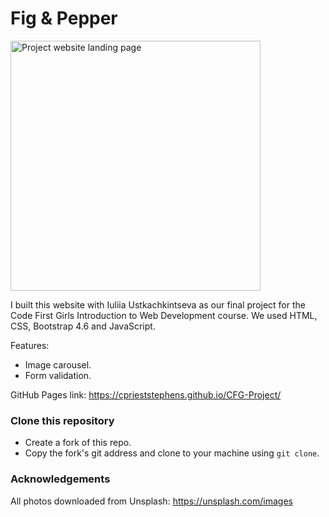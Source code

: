 # Fig & Pepper

<img src="img\landing_page\CFG_Landing_Page.png" alt="Project website landing page" title="CFG Final Project Landing Page" width="400px"><br>

I built this website with Iuliia Ustkachkintseva as our final project for the Code First Girls Introduction to Web Development course. We used HTML, CSS, Bootstrap 4.6 and JavaScript.

Features:
- Image carousel.
- Form validation.

GitHub Pages link: https://cprieststephens.github.io/CFG-Project/

### Clone this repository
- Create a fork of this repo.
- Copy the fork's git address and clone to your machine using `git clone`.

### Acknowledgements

All photos downloaded from Unsplash: https://unsplash.com/images


